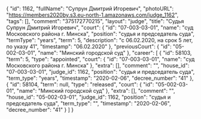 {
    "id": 1162,
    "fullName": "Супрун Дмитрий Игоревич",
    "photoURL": "https://members2020by.s3.eu-north-1.amazonaws.com/judge_1162",
    "tags": [],
    "comment": "375172770215",
    "layout": "judge",
    "title": "Судья Супрун Дмитрий Игоревич",
    "court": {
        "id": "07-003-03-01",
        "name": "суд Московского района г. Минска",
        "position": "судья и председатель суда",
        "termType": "years",
        "term": 5,
        "description": "c 06.02.2020, на срок 5 лет, по указу 41",
        "timestamp": "06.02.2020"
    },
    "previousCourt": {
        "id": "05-002-03-01",
        "name": "Минский городской суд"
    },
    "career": [
        {
            "id": 58103,
            "term": 5,
            "type": "appointed",
            "court": {
                "id": "07-003-03-01",
                "name": "суд Московского района г. Минска"
            },
            "extra": [],
            "comment": "",
            "house_id": "07-003-03-01",
            "judge_id": 1162,
            "position": "судья и председатель суда",
            "term_type": "years",
            "timestamp": "2020-02-06",
            "decree_number": "41"
        },
        {
            "id": 58104,
            "term": null,
            "type": "released",
            "court": {
                "id": "05-002-03-01",
                "name": "Минский городской суд"
            },
            "extra": [],
            "comment": "",
            "house_id": "05-002-03-01",
            "judge_id": 1162,
            "position": "судья и председатель суда",
            "term_type": "",
            "timestamp": "2020-02-06",
            "decree_number": "41"
        }
    ]
}